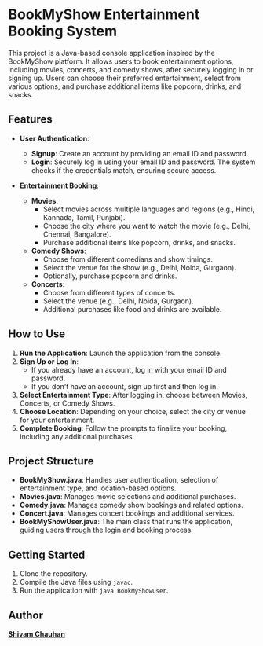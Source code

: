 # BookMyShow Entertainment Booking System

This project is a Java-based console application inspired by the BookMyShow platform. It allows users to book entertainment options, including movies, concerts, and comedy shows, after securely logging in or signing up. Users can choose their preferred entertainment, select from various options, and purchase additional items like popcorn, drinks, and snacks.

## Features

- **User Authentication**:
  - **Signup**: Create an account by providing an email ID and password.
  - **Login**: Securely log in using your email ID and password. The system checks if the credentials match, ensuring secure access.

- **Entertainment Booking**:
  - **Movies**:
    - Select movies across multiple languages and regions (e.g., Hindi, Kannada, Tamil, Punjabi).
    - Choose the city where you want to watch the movie (e.g., Delhi, Chennai, Bangalore).
    - Purchase additional items like popcorn, drinks, and snacks.
  - **Comedy Shows**:
    - Choose from different comedians and show timings.
    - Select the venue for the show (e.g., Delhi, Noida, Gurgaon).
    - Optionally, purchase popcorn and drinks.
  - **Concerts**:
    - Choose from different types of concerts.
    - Select the venue (e.g., Delhi, Noida, Gurgaon).
    - Additional purchases like food and drinks are available.

## How to Use

1. **Run the Application**: Launch the application from the console.
2. **Sign Up or Log In**:
   - If you already have an account, log in with your email ID and password.
   - If you don't have an account, sign up first and then log in.
3. **Select Entertainment Type**: After logging in, choose between Movies, Concerts, or Comedy Shows.
4. **Choose Location**: Depending on your choice, select the city or venue for your entertainment.
5. **Complete Booking**: Follow the prompts to finalize your booking, including any additional purchases.

## Project Structure

- **BookMyShow.java**: Handles user authentication, selection of entertainment type, and location-based options.
- **Movies.java**: Manages movie selections and additional purchases.
- **Comedy.java**: Manages comedy show bookings and related options.
- **Concert.java**: Manages concert bookings and additional services.
- **BookMyShowUser.java**: The main class that runs the application, guiding users through the login and booking process.

## Getting Started

1. Clone the repository.
2. Compile the Java files using `javac`.
3. Run the application with `java BookMyShowUser`.
   
## Author
**[Shivam Chauhan](https://www.linkedin.com/in/chauhan21shivam)**
